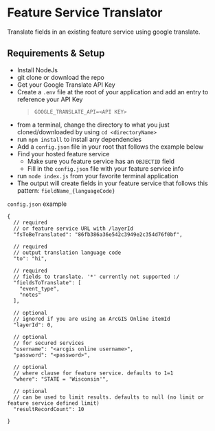 # Feature Service Translator
Translate fields in an existing feature service using google translate.

## Requirements & Setup
- Install NodeJs
- git clone or download the repo
- Get your Google Translate API Key
- Create a `.env` file at the root of your application and add an entry to reference your API Key
   > `GOOGLE_TRANSLATE_API=<API KEY>`
- from a terminal, change the directory to what you just cloned/downloaded by using `cd <directoryName>`
- run `npm install` to install any dependencies
- Add a `config.json` file in your root that follows the example below
- Find your hosted feature service
  - Make sure you feature service has an `OBJECTID` field 
  - Fill in the  `config.json` file with your feature service info
- run `node index.js` from your favorite terminal application
- The output will create fields in your feature service that follows this pattern: `fieldName_{languageCode}`

`config.json` example
```
{
  // required
  // or feature service URL with /layerId
  "fsToBeTranslated": "86fb386a36e542c3949e2c354d76f0bf", 

  // required
  // output translation language code
  "to": "hi", 

  // required
  // fields to translate. '*' currently not supported :/
  "fieldsToTranslate": [ 
    "event_type",
    "notes"
  ],

  // optional
  // ignored if you are using an ArcGIS Online itemId
  "layerId": 0,

  // optional
  // for secured services
  "username": "<arcgis online username>",
  "password": "<password>",
  
  // optional
  // where clause for feature service. defaults to 1=1
  "where": "STATE = 'Wisconsin'",

  // optional
  // can be used to limit results. defaults to null (no limit or feature service defined limit)
  "resultRecordCount": 10

}
```

[client-docs]: https://googleapis.dev/nodejs/translate/latest
[product-docs]: https://cloud.google.com/translate/docs/
[shell_img]: https://gstatic.com/cloudssh/images/open-btn.png
[projects]: https://console.cloud.google.com/project
[billing]: https://support.google.com/cloud/answer/6293499#enable-billing
[enable_api]: https://console.cloud.google.com/flows/enableapi?apiid=translate.googleapis.com
[auth]: https://cloud.google.com/docs/authentication/getting-started